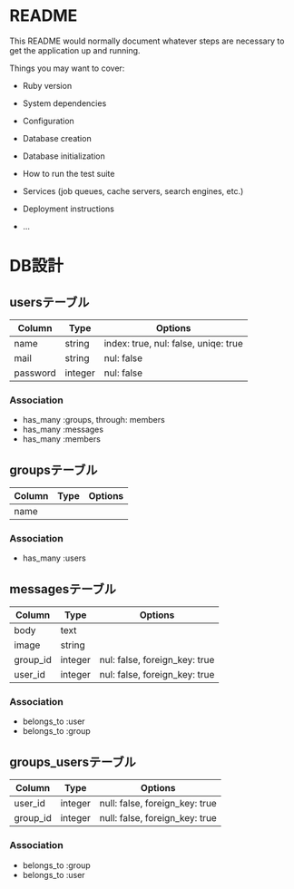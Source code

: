 # README

This README would normally document whatever steps are necessary to get the
application up and running.

Things you may want to cover:

* Ruby version

* System dependencies

* Configuration

* Database creation

* Database initialization

* How to run the test suite

* Services (job queues, cache servers, search engines, etc.)

* Deployment instructions

* ...

# DB設計


## usersテーブル

|Column|Type|Options|
|------|----|-------|
|name|string|index: true, nul: false, uniqe: true|
|mail|string|nul: false|
|password|integer|nul: false|

### Association
- has_many :groups, through: members
- has_many :messages
- has_many :members


## groupsテーブル
|Column|Type|Options|
|------|----|-------|
|name|

### Association
- has_many :users


## messagesテーブル

|Column|Type|Options|
|------|----|-------|
|body|text|
|image|string|
|group_id|integer|nul: false, foreign_key: true|
|user_id|integer|nul: false, foreign_key: true|

### Association
- belongs_to :user
- belongs_to :group


## groups_usersテーブル

|Column|Type|Options|
|------|----|-------|
|user_id|integer|null: false, foreign_key: true|
|group_id|integer|null: false, foreign_key: true|

### Association
- belongs_to :group
- belongs_to :user